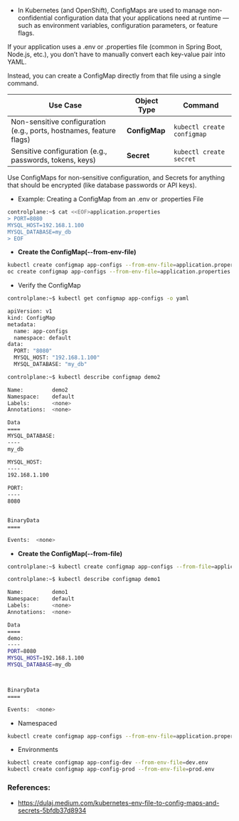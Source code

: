* In Kubernetes (and OpenShift), ConfigMaps are used to manage non-confidential configuration data that your applications need at runtime — such as environment variables, configuration parameters, or feature flags.

If your application uses a .env or .properties file (common in Spring Boot, Node.js, etc.), you don’t have to manually convert each key-value pair into YAML.

Instead, you can create a ConfigMap directly from that file using a single command.

| Use Case                                                            | Object Type   | Command                    |
| ------------------------------------------------------------------- | ------------- | -------------------------- |
| Non-sensitive configuration (e.g., ports, hostnames, feature flags) | **ConfigMap** | `kubectl create configmap` |
| Sensitive configuration (e.g., passwords, tokens, keys)             | **Secret**    | `kubectl create secret`    |


Use ConfigMaps for non-sensitive configuration, and Secrets for anything that should be encrypted (like database passwords or API keys).

* Example: Creating a ConfigMap from an .env or .properties File
```bash
controlplane:~$ cat <<EOF>application.properties
> PORT=8080
MYSQL_HOST=192.168.1.100
MYSQL_DATABASE=my_db
> EOF
```

* **Create the ConfigMap(--from-env-file)**
```bash
kubectl create configmap app-configs --from-env-file=application.properties #K8S
oc create configmap app-configs --from-env-file=application.properties #Openshift
```

* Verify the ConfigMap
```bash
controlplane:~$ kubectl get configmap app-configs -o yaml

apiVersion: v1
kind: ConfigMap
metadata:
  name: app-configs
  namespace: default
data:
  PORT: "8080"
  MYSQL_HOST: "192.168.1.100"
  MYSQL_DATABASE: "my_db"
```
```bash
controlplane:~$ kubectl describe configmap demo2

Name:         demo2
Namespace:    default
Labels:       <none>
Annotations:  <none>

Data
====
MYSQL_DATABASE:
----
my_db

MYSQL_HOST:
----
192.168.1.100

PORT:
----
8080


BinaryData
====

Events:  <none>
```


* **Create the ConfigMap(--from-file)**
```bash
controlplane:~$ kubectl create configmap app-configs --from-file=application.properties
```
```bash
controlplane:~$ kubectl describe configmap demo1

Name:         demo1
Namespace:    default
Labels:       <none>
Annotations:  <none>

Data
====
demo:
----
PORT=8080
MYSQL_HOST=192.168.1.100
MYSQL_DATABASE=my_db



BinaryData
====

Events:  <none>
```

* Namespaced
```bash
kubectl create configmap app-configs --from-env-file=application.properties -n dev-namespace
```

* Environments
```bash
kubectl create configmap app-config-dev --from-env-file=dev.env
kubectl create configmap app-config-prod --from-env-file=prod.env
```

### References:
- https://dulaj.medium.com/kubernetes-env-file-to-config-maps-and-secrets-5bfdb37d8934